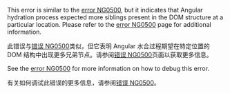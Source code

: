 This error is similar to the [error NG0500](errors/NG0500), but it indicates that Angular hydration process expected more siblings present in the DOM structure at a particular location. Please refer to the [error NG0500](errors/NG0500) page for additional information.

此错误与[错误 NG0500](errors/NG0500)类似，但它表明 Angular 水合过程期望在特定位置的 DOM 结构中出现更多兄弟节点。请参阅[错误 NG0500](errors/NG0500)页面以获取更多信息。

See the [error NG0500](errors/NG0500) for more information on how to debug this error.

有关如何调试此错误的更多信息，请参阅[错误 NG0500](errors/NG0500)。